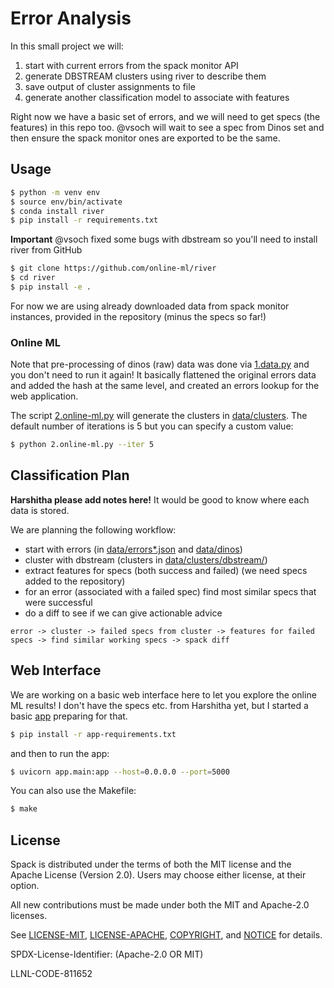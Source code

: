 # Error Analysis

In this small project we will:

1. start with current errors from the spack monitor API
2. generate DBSTREAM clusters using river to describe them
3. save output of cluster assignments to file
4. generate another classification model to associate with features

Right now we have a basic set of errors, and we will need to get specs (the features) in
this repo too. @vsoch will wait to see a spec from Dinos set and then ensure the spack
monitor ones are exported to be the same.

## Usage

```bash
$ python -m venv env
$ source env/bin/activate
$ conda install river
$ pip install -r requirements.txt
```

**Important** @vsoch fixed some bugs with dbstream so you'll need to install river from GitHub

```bash
$ git clone https://github.com/online-ml/river
$ cd river
$ pip install -e .
```

For now we are using already downloaded data from spack monitor instances, provided
in the repository (minus the specs so far!)

### Online ML

Note that pre-processing of dinos (raw) data was done via [1.data.py](1.data.py)
and you don't need to run it again! It basically flattened the original errors data and added the hash
at the same level, and created an errors lookup for the web application.

The script [2.online-ml.py](2.online-ml.py) will generate the clusters in [data/clusters](data/clusters).
The default number of iterations is 5 but you can specify a custom value:

```bash
$ python 2.online-ml.py --iter 5
```

## Classification Plan

**Harshitha please add notes here!** It would be good to know where each data is stored.

We are planning the following workflow:

 - start with errors (in [data/errors*.json](data/) and [data/dinos](data/dinos))
 - cluster with dbstream (clusters in [data/clusters/dbstream/](data/clusters/dbstream/))
 - extract features for specs (both success and failed) (we need specs added to the repository)
 - for an error (associated with a failed spec) find most similar specs that were successful
 - do a diff to see if we can give actionable advice

```
error -> cluster -> failed specs from cluster -> features for failed specs -> find similar working specs -> spack diff
```

## Web Interface

We are working on a basic web interface here to let you explore the online ML results! I don't have the specs etc. from
Harshitha yet, but I started a basic [app](app) preparing for that.

```bash
$ pip install -r app-requirements.txt
```

and then to run the app:

```bash
$ uvicorn app.main:app --host=0.0.0.0 --port=5000
```

You can also use the Makefile:

```bash
$ make
```

## License

Spack is distributed under the terms of both the MIT license and the
Apache License (Version 2.0). Users may choose either license, at their
option.

All new contributions must be made under both the MIT and Apache-2.0
licenses.

See [LICENSE-MIT](https://github.com/spack/spack/blob/develop/LICENSE-MIT),
[LICENSE-APACHE](https://github.com/spack/spack/blob/develop/LICENSE-APACHE),
[COPYRIGHT](https://github.com/spack/spack/blob/develop/COPYRIGHT), and
[NOTICE](https://github.com/spack/spack/blob/develop/NOTICE) for details.

SPDX-License-Identifier: (Apache-2.0 OR MIT)

LLNL-CODE-811652
